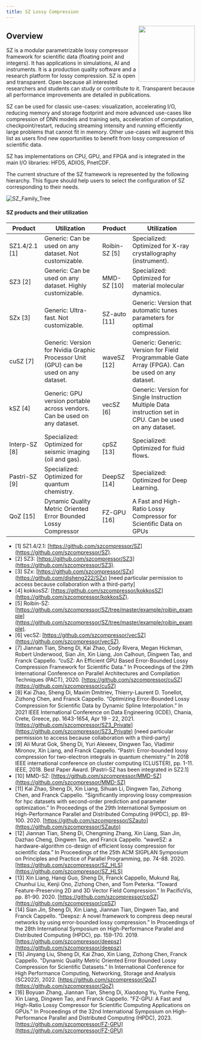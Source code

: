 ```yaml
---
title: SZ Lossy Compression
---
```


<img width="150" img align="right" src="https://user-images.githubusercontent.com/5705572/138370955-856c4d86-65f1-428e-96ea-bfdd2396b397.jpeg" border="0">

## Overview

SZ is a modular parametrizable lossy compressor framework for scientific data (floating point and integers). It has applications in simulations, AI and instruments. It is a production quality software and a research platform for lossy compression. SZ is open and transparent. Open because all interested researchers and students can study or contribute to it. Transparent because all performance improvements are detailed in publications.

SZ can be used for classic use-cases: visualization, accelerating I/O, reducing memory and storage footprint and more advanced use-cases like compression of DNN models and training sets, acceleration of computation, checkpoint/restart, reducing streaming intensity and running efficiently large problems that cannot fit in memory. Other use-cases will augment this list as users find new opportunities to benefit from lossy compression of scientific data.

SZ has implementations on CPU, GPU, and FPGA and is integrated in the main I/O libraries: HFD5, ADIOS, PnetCDF.

The current structure of the SZ framework is represented by the following hierarchy. This figure should help users to select the configuration of SZ corresponding to their needs.

![SZ_Family_Tree](https://user-images.githubusercontent.com/5705572/121612979-6653fd80-ca10-11eb-8c2d-e79a307c5f06.jpg)


#### SZ products and their utilization

| **Product**           | **Utilization**                                                                          | **Product**         | **Utilization**                                                                                               |
|-------------------|--------------------------------------------------------------------------------------|-----------------|-----------------------------------------------------------------------------------------------------------|
| SZ1.4/2.1 [1]  | Generic: Can be used on any dataset. Not customizable.                               | Roibin-SZ [5] | Specialized: Optimized for X-ray crystallography (instrument).                                             |
| SZ3 [2]         | Generic: Can be used on any dataset. Highly customizable.                            | MMD-SZ [10]     | Specialized: Optimized for material molecular dynamics.                                                    |
| SZx [3]        | Generic: Ultra-fast. Not customizable.                                               | SZ-auto [11] | Generic: Version that automatic tunes parameters for optimal compression.                                 |
| cuSZ [7]      | Generic: Version for Nvidia Graphic Processor Unit (GPU) can be used on any dataset. | waveSZ [12]    | Generic: Generic: Version for Field Programmable Gate Array (FPGA). Can be used on any dataset.           |
| kSZ [4]        | Generic: GPU version portable across vendors. Can be used on any dataset.            | vecSZ [6]    | Generic: Version for Single Instruction Multiple Data instruction set in CPU. Can be used on any dataset. |
| Interp-SZ [8] | Specialized: Optimized for seismic imaging (oil and gas).                            | cpSZ [13]     | Specialized: Optimized for fluid flows.                                                                   |
| Pastri-SZ [9] | Specialized: Optimized for quantum chemistry.                                        | DeepSZ [14]  | Specialized: Optimized for Deep Learning.                                                                 |
| QoZ [15] | Dynamic Quality Metric Oriented Error Bounded Lossy Compressor | FZ-GPU [16] | A Fast and High-Ratio Lossy Compressor for Scientific Data on GPUs|

- [1] SZ1.4/2.1: [https://github.com/szcompressor/SZ](https://github.com/szcompressor/SZ).
- [2] SZ3: [https://github.com/szcompressor/SZ3](https://github.com/szcompressor/SZ3).
- [3] SZx: [https://github.com/szcompressor/SZx](https://github.com/disheng222/SZx) [need particular permission to access because collaboration with a third-party]
- [4] kokkosSZ: [https://github.com/szcompressor/kokkosSZ](https://github.com/szcompressor/kokkosSZ).
- [5] Roibin-SZ: [https://github.com/szcompressor/SZ/tree/master/example/roibin_example](https://github.com/szcompressor/SZ/tree/master/example/roibin_example).
- [6] vecSZ: [https://github.com/szcompressor/vecSZ](https://github.com/szcompressor/vecSZ).
- [7] Jiannan Tian, Sheng Di, Kai Zhao, Cody Rivera, Megan Hickman, Robert Underwood, Sian Jin, Xin Liang, Jon Calhoun, Dingwen Tao, and Franck Cappello. “cuSZ: An Efficient GPU Based Error-Bounded Lossy Compression Framework for Scientific Data.” In Proceedings of the 29th International Conference on Parallel Architectures and Compilation Techniques (PACT), 2020. [https://github.com/szcompressor/cuSZ](https://github.com/szcompressor/cuSZ)
- [8] Kai Zhao, Sheng Di, Maxim Dmitriev, Thierry-Laurent D. Tonellot, Zizhong Chen, and Franck Cappello. “Optimizing Error-Bounded Lossy Compression for Scientiﬁc Data by Dynamic Spline Interpolation.” In 2021 IEEE International Conference on Data Engineering (ICDE), Chania, Crete, Greece, pp. 1643-1654, Apr 19 - 22, 2021. [https://github.com/szcompressor/SZ3_Private](https://github.com/szcompressor/SZ3_Private) [need particular permission to access because collaboration with a third-party]
- [9] Ali Murat Gok, Sheng Di, Yuri Alexeev, Dingwen Tao, Vladimir Mironov, Xin Liang, and Franck Cappello. “Pastri: Error-bounded lossy compression for two-electron integrals in quantum chemistry.” In 2018 IEEE international conference on cluster computing (CLUSTER), pp. 1-11. IEEE, 2018. Best Paper Award. [Pastri-SZ has been integrated in SZ2.1]
- [10] MMD-SZ: [https://github.com/szcompressor/MMD-SZ](https://github.com/szcompressor/MMD-SZ)
- [11] Kai Zhao, Sheng Di, Xin Liang, Sihuan Li, Dingwen Tao, Zizhong Chen, and Franck Cappello. “Significantly improving lossy compression for hpc datasets with second-order prediction and parameter optimization.” In Proceedings of the 29th International Symposium on High-Performance Parallel and Distributed Computing (HPDC), pp. 89-100. 2020. [https://github.com/szcompressor/SZauto](https://github.com/szcompressor/SZauto)
- [12] Jiannan Tian, Sheng Di, Chengming Zhang, Xin Liang, Sian Jin, Dazhao Cheng, Dingwen Tao, and Franck Cappello. “waveSZ: a hardware-algorithm co-design of efficient lossy compression for scientific data.” In Proceedings of the 25th ACM SIGPLAN Symposium on Principles and Practice of Parallel Programming, pp. 74-88. 2020. [https://github.com/szcompressor/SZ_HLS](https://github.com/szcompressor/SZ_HLS)
- [13] Xin Liang, Hanqi Guo, Sheng Di, Franck Cappello, Mukund Raj, Chunhui Liu, Kenji Ono, Zizhong Chen, and Tom Peterka. “Toward Feature-Preserving 2D and 3D Vector Field Compression.” In PacificVis, pp. 81-90. 2020. [https://github.com/szcompressor/cpSZ](https://github.com/szcompressor/cpSZ)
- [14] Sian Jin, Sheng Di, Xin Liang, Jiannan Tian, Dingwen Tao, and Franck Cappello. “Deepsz: A novel framework to compress deep neural networks by using error-bounded lossy compression.” In Proceedings of the 28th International Symposium on High-Performance Parallel and Distributed Computing (HPDC), pp. 159-170. 2019. [https://github.com/szcompressor/deepsz](https://github.com/szcompressor/deepsz)
- [15] Jinyang Liu, Sheng Di, Kai Zhao, Xin Liang, Zizhong Chen, Franck Cappello. "Dynamic Quality Metric Oriented Error Bounded Lossy Compression for Scientific Datasets." In International Conference for High Performance Computing, Networking, Storage and Analysis (SC2022), 2022. [https://github.com/szcompressor/QoZ](https://github.com/szcompressor/QoZ)
- [16] Boyuan Zhang, Jiannan Tian, Sheng Di, Xiaodong Yu, Yunhe Feng, Xin Liang, Dingwen Tao, and Franck Cappello. "FZ-GPU: A Fast and High-Ratio Lossy Compressor for Scientific Computing Applications on GPUs." In Proceedings of the 32nd International Symposium on High-Performance Parallel and Distributed Computing (HPDC), 2023. [https://github.com/szcompressor/FZ-GPU](https://github.com/szcompressor/FZ-GPU)
